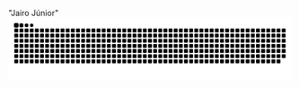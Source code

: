 "Jairo Júnior" 
 ![Snake animation](https://github.com/ellen2121/ellen2121/blob/output/github-contribution-grid-snake.svg)
 

